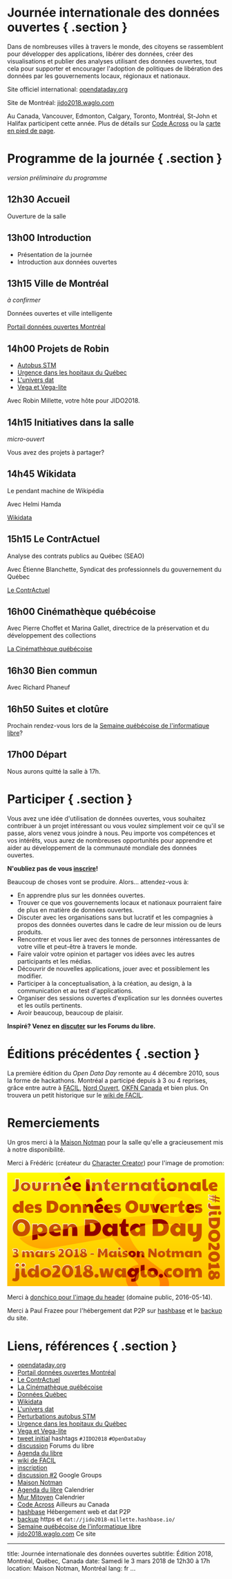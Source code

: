 # Journée internationale des données ouvertes { .section }
Dans de nombreuses villes à travers le monde, des citoyens se rassemblent pour développer des applications, libérer des données, créer des visualisations et publier des analyses utilisant des données ouvertes, tout cela pour supporter et encourager l'adoption de politiques de libération des données par les gouvernements locaux, régionaux et nationaux.

Site officiel international: [opendataday.org][]

Site de Montréal: [jido2018.waglo.com][]

Au Canada, Vancouver, Edmonton, Calgary, Toronto, Montréal, St-John et Halifax participent cette année. Plus de détails sur [Code Across][] ou la [carte en pied de page](#mapid).

# Programme de la journée { .section }
*version préliminaire du programme*

## 12h30 Accueil
Ouverture de la salle

## 13h00 Introduction
* Présentation de la journée
* Introduction aux données ouvertes

## 13h15 Ville de Montréal
*à confirmer*

Données ouvertes et ville intelligente

[Portail données ouvertes Montréal][]

## 14h00 Projets de Robin
* [Autobus STM][Perturbations autobus STM]
* [Urgence dans les hopitaux du Québec][]
* [L'univers dat][]
* [Vega et Vega-lite][]

Avec Robin Millette, votre hôte pour JIDO2018.

## 14h15 Initiatives dans la salle
*micro-ouvert*

Vous avez des projets à partager?

## 14h45 Wikidata
Le pendant machine de Wikipédia

Avec Helmi Hamda

[Wikidata][]

## 15h15 Le ContrActuel
Analyse des contrats publics au Québec (SEAO)

Avec Étienne Blanchette, Syndicat des professionnels du gouvernement du Québec

[Le ContrActuel][]

## 16h00 Cinémathèque québécoise
Avec Pierre Choffet et Marina Gallet, directrice de la préservation et du développement des collections

[La Cinémathèque québécoise][]

## 16h30 Bien commun
Avec Richard Phaneuf

## 16h50 Suites et clotûre
Prochain rendez-vous lors de la [Semaine québécoise de l'informatique libre][]?

## 17h00 Départ
Nous aurons quitté la salle à 17h.

# Participer { .section }
Vous avez une idée d'utilisation de données ouvertes, vous souhaitez contribuer à un projet intéressant ou vous voulez simplement voir ce qu'il se passe, alors venez vous joindre à nous. Peu importe vos compétences et vos intérêts, vous aurez de nombreuses opportunités pour apprendre et aider au développement de la communauté mondiale des données ouvertes.

**N'oubliez pas de vous [inscrire][inscription]!**

Beaucoup de choses vont se produire. Alors... attendez-vous à:

* En apprendre plus sur les données ouvertes.
* Trouver ce que vos gouvernements locaux et nationaux pourraient faire de plus en matière de données ouvertes.
* Discuter avec les organisations sans but lucratif et les compagnies à propos des données ouvertes dans le cadre de leur mission ou de leurs produits.
* Rencontrer et vous lier avec des tonnes de personnes intéressantes de votre ville et peut-être à travers le monde.
* Faire valoir votre opinion et partager vos idées avec les autres participants et les médias.
* Découvrir de nouvelles applications, jouer avec et possiblement les modifier.
* Participer à la conceptualisation, à la création, au design, à la communication et au test d'applications.
* Organiser des sessions ouvertes d'explication sur les données ouvertes et les outils pertinents.
* Avoir beaucoup, beaucoup de plaisir.

**Inspiré? Venez en [discuter][discussion] sur les Forums du libre.**

# Éditions précédentes { .section }
La première édition du *Open Data Day* remonte au 4 décembre 2010, sous la forme de hackathons. Montréal a participé depuis à 3 ou 4 reprises, grâce entre autre à [FACIL][], [Nord Ouvert][], [OKFN Canada][] et bien plus. On trouvera un petit historique sur le [wiki de FACIL][].

# Remerciements
Un gros merci à la [Maison Notman][] pour la salle qu'elle a gracieusement mis à notre disponibilité.

Merci à Frédéric (créateur du [Character Creator]) pour l'image de promotion:

![Promotion JIDO2018][id]

Merci à [donchico pour l'image du header][] (domaine public, 2016-05-14).

Merci à Paul Frazee pour l'hébergement dat P2P sur [hashbase][] et le [backup][] du site.

# Liens, références { .section }
* [opendataday.org][]
* [Portail données ouvertes Montréal][]
* [Le ContrActuel][]
* [La Cinémathèque québécoise][]
* [Données Québec][]
* [Wikidata][]
* [L'univers dat][]
* [Perturbations autobus STM][]
* [Urgence dans les hopitaux du Québec][]
* [Vega et Vega-lite][]
* [tweet initial][twitter] hashtags ```#JIDO2018``` ```#OpenDataDay```
* [discussion][] Forums du libre
* [Agenda du libre][]
* [wiki de FACIL][]
* [inscription][]
* [discussion #2][] Google Groups
* [Maison Notman][]
* [Agenda du libre][] Calendrier
* [Mur Mitoyen][] Calendrier
* [Code Across][] Ailleurs au Canada
* [hashbase][] Hébergement web et dat P2P
* [backup][] https et ```dat://jido2018-millette.hashbase.io/```
* [Semaine québécoise de l'informatique libre][]
* [jido2018.waglo.com][] Ce site

[discussion]: <https://forumsdulibre.quebec/t/journee-internationale-des-donnees-ouvertes-2018/324?u=millette>
[wiki de FACIL]: <https://wiki.facil.qc.ca/view/Journ%C3%A9e_internationale_des_donn%C3%A9es_ouvertes>
[opendataday.org]: <https://opendataday.org/>
[inscription]: <https://dates.facil.services/jido2018>
[discussion #2]: <https://groups.google.com/forum/#!topic/open-data-day/jB8UDS6JKNk>
[twitter]: <https://twitter.com/RoLLodeQc/status/966047326858104832>
[FACIL]: <https://facil.qc.ca/>
[Nord Ouvert]: <https://www.nordouvert.ca/>
[OKFN Canada]: <https://ca.okfn.org/>
[Maison Notman]: <http://notman.org/>
[Agenda du libre]: <http://agendadulibre.qc.ca/events/1786>
[Character Creator]: <https://charactercreator.org/>
[donchico pour l'image du header]: <https://openclipart.org/detail/248456/chart>
[Code Across]: <http://codeacross.ca/>
[hashbase]: <https://hashbase.io/>
[backup]: <https://jido2018-millette.hashbase.io/>
[Données Québec]: <https://www.donneesquebec.ca/>
[Mur Mitoyen]: <http://montreal.murmitoyen.com/detail/810271-journee-internationale-des-donnees-ouvertes>
[Le ContrActuel]: <http://www.lecontractuel.spgq.qc.ca/>
[La Cinémathèque québécoise]: <http://www.cinematheque.qc.ca/>
[Portail données ouvertes Montréal]: <http://donnees.ville.montreal.qc.ca/>
[Wikidata]: <https://www.wikidata.org/wiki/Wikidata:Introduction/fr>
[L'univers dat]: <https://univers-dat-millette.hashbase.io/univers-dat.html>
[Perturbations autobus STM]: <http://stm.waglo.com/>
[Urgence dans les hopitaux du Québec]: <https://urg-web-millette.hashbase.io/>
[Vega et Vega-lite]: <https://vega.github.io/>
[Semaine québécoise de l'informatique libre]: <https://sqil.info/>
[jido2018.waglo.com]: <http://jido2018.waglo.com/>

[id]: imgs/jido2018.png

---
title: Journée internationale des données ouvertes
subtitle: Édition 2018, Montréal, Québec, Canada
date: Samedi le 3 mars 2018 de 12h30 à 17h
location: Maison Notman, Montréal
lang: fr
...
